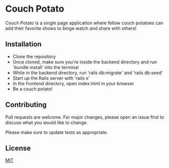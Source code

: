 # Couch Potato

Couch Potato is a single page application where fellow couch potatoes can add their favorite shows to binge watch and share with others!

## Installation

- Clone the repository
- Once cloned, make sure you're inside the backend directory and run 'bundle install' into the terminal
- While in the backend directory, run 'rails db:migrate' and 'rails db:seed' 
- Start up the Rails server with 'rails s'
- In the frontend directory, open index.html in your browser
- Be a couch potato!


## Contributing
Pull requests are welcome. For major changes, please open an issue first to discuss what you would like to change.

Please make sure to update tests as appropriate.

## License
[MIT](https://choosealicense.com/licenses/mit/)